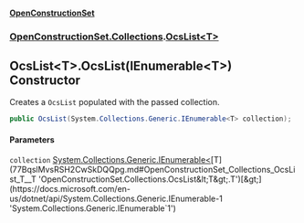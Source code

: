 #### [OpenConstructionSet](index.md 'index')
### [OpenConstructionSet.Collections](index.md#OpenConstructionSet_Collections 'OpenConstructionSet.Collections').[OcsList&lt;T&gt;](77BqslMvsRSH2CwSkDQQpg.md 'OpenConstructionSet.Collections.OcsList&lt;T&gt;')
## OcsList&lt;T&gt;.OcsList(IEnumerable&lt;T&gt;) Constructor
Creates a `OcsList` populated with the passed collection.  
```csharp
public OcsList(System.Collections.Generic.IEnumerable<T> collection);
```
#### Parameters
<a name='OpenConstructionSet_Collections_OcsList_T__OcsList(System_Collections_Generic_IEnumerable_T_)_collection'></a>
`collection` [System.Collections.Generic.IEnumerable&lt;](https://docs.microsoft.com/en-us/dotnet/api/System.Collections.Generic.IEnumerable-1 'System.Collections.Generic.IEnumerable`1')[T](77BqslMvsRSH2CwSkDQQpg.md#OpenConstructionSet_Collections_OcsList_T__T 'OpenConstructionSet.Collections.OcsList&lt;T&gt;.T')[&gt;](https://docs.microsoft.com/en-us/dotnet/api/System.Collections.Generic.IEnumerable-1 'System.Collections.Generic.IEnumerable`1')  
  
